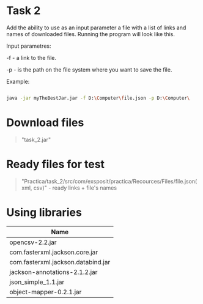 # Task 2

Add the ability to use as an input parameter a file with a list of links and names of downloaded files.
Running the program will look like this.

Input parametres:


-f - a link to the file.

-p - is the path on the file system where you want to save the file.



Example:

```sh

java -jar myTheBestJar.jar -f D:\Computer\file.json -p D:\Computer\

```


# Download files 
>"task_2.jar"

# Ready files for test
>"Practica/task_2/src/com/exsposit/practica/Recources/Files/file.json(xml, csv)" - ready links + file's names



# Using libraries
| Name | 
| ------ | 
| opencsv-2.2.jar | 
| com.fasterxml.jackson.core.jar | 
| com.fasterxml.jackson.databind.jar | 
| jackson-annotations-2.1.2.jar | 
| json_simple_1.1.jar | 
| object-mapper-0.2.1.jar |
